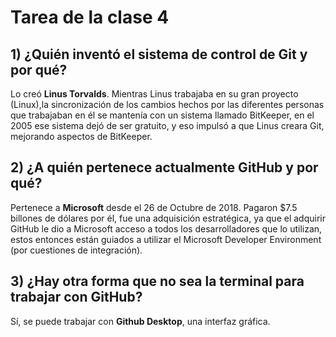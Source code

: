 # Tarea de la clase 4

## 1) ¿Quién inventó el sistema de control de Git y por qué?

Lo creó **Linus Torvalds**. Mientras Linus trabajaba en su gran proyecto (Linux),la sincronización de los cambios hechos por las diferentes personas que trabajaban en él se mantenía con un sistema llamado BitKeeper, en el 2005 ese sistema dejó de ser gratuito, y eso impulsó a que Linus creara Git, mejorando aspectos de BitKeeper.

## 2) ¿A quién pertenece actualmente GitHub y por qué?

Pertenece a **Microsoft** desde el 26 de Octubre de 2018.
Pagaron $7.5 billones de dólares por él, fue una adquisición estratégica, ya que el adquirir GitHub le dio a Microsoft acceso a todos los desarrolladores que lo utilizan, estos entonces están guiados a utilizar el Microsoft Developer Environment (por cuestiones de integración).

## 3) ¿Hay otra forma que no sea la terminal para trabajar con GitHub?

Sí, se puede trabajar con **Github Desktop**, una interfaz gráfica.